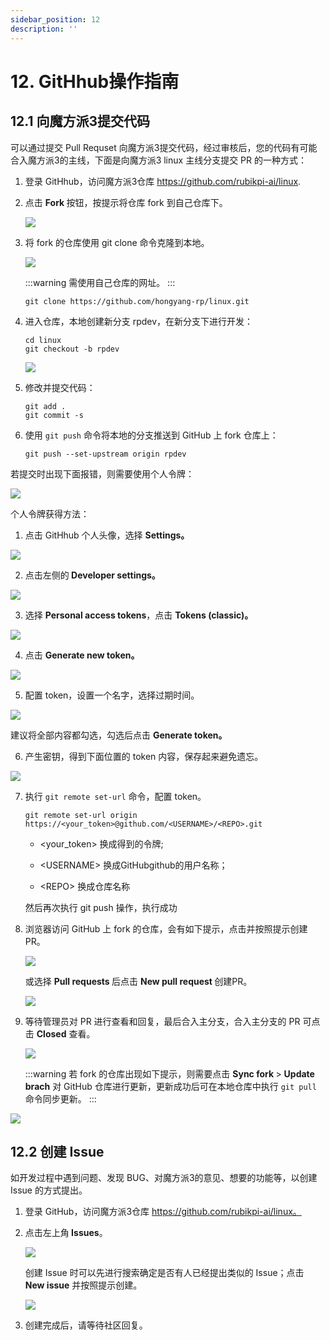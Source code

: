 ```yaml
---
sidebar_position: 12
description: ''
---
```


# 12. GitHhub操作指南

## 12.1 向魔方派3提交代码

可以通过提交 Pull Requset 向魔方派3提交代码，经过审核后，您的代码有可能合入魔方派3的主线，下面是向魔方派3 linux 主线分支提交 PR 的一种方式：

1. 登录 GitHhub，访问魔方派3仓库 https://github.com/rubikpi-ai/linux.

2. 点击 **Fork&#x20;**&#x6309;钮，按提示将仓库 fork 到自己仓库下。

   ![](images/image-141.jpg)

3. 将 fork 的仓库使用 git clone 命令克隆到本地。

    ![](images/image-142.jpg)

    :::warning
    需使用自己仓库的网址。
    :::

    ```shell showLineNumbers
    git clone https://github.com/hongyang-rp/linux.git
    ```

4. 进入仓库，本地创建新分支 rpdev，在新分支下进行开发：

    ```shell showLineNumbers
    cd linux 
    git checkout -b rpdev
    ```

    ![](images/image-140.jpg)

5. 修改并提交代码：

    ```shell showLineNumbers
    git add .   
    git commit -s
    ```

6. 使用 `git push` 命令将本地的分支推送到 GitHub 上 fork 仓库上：

    ```shell showLineNumbers
    git push --set-upstream origin rpdev
    ```

若提交时出现下面报错，则需要使用个人令牌：

![](images/image-143.jpg)

个人令牌获得方法：

1. 点击 GitHhub 个人头像，选择 **Settings。**

![](images/image-144.jpg)

2. 点击左侧&#x7684;**&#x20;Developer settings。**

![](images/image-146.jpg)

3. 选择 **Personal access tokens**，点击 **Tokens (classic)。**

![](images/image-159.jpg)

4. 点击 **Generate new token。**

  ![](images/image-160.jpg)

5. 配置 token，设置一个名字，选择过期时间。

  ![](images/image-162.jpg)
    
建议将全部内容都勾选，勾选后点击 **Generate token。**

6. 产生密钥，得到下面位置的 token 内容，保存起来避免遗忘。

![](images/image-155.jpg)

7. 执行 `git remote set-url` 命令，配置 token。

   ```shell showLineNumbers
   git remote set-url origin  https://<your_token>@github.com/<USERNAME>/<REPO>.git
   ```

   * \<your\_token> 换成得到的令牌;

   * \<USERNAME> 换成GitHubgithub的用户名称；

   * \<REPO> 换成仓库名称

   然后再次执行 git push 操作，执行成功

8. 浏览器访问 GitHub 上 fork 的仓库，会有如下提示，点击并按照提示创建 PR。

   ![](images/image-156.jpg)

   或选择 **Pull requests&#x20;**&#x540E;点击 **New pull request&#x20;**&#x521B;建PR。

   ![](images/image-161.jpg)

9. 等待管理员对 PR 进行查看和回复，最后合入主分支，合入主分支的 PR 可点击 **Closed** 查看。

   ![](images/image-158.jpg)

    :::warning
    若 fork 的仓库出现如下提示，则需要点击 **Sync fork&#x20;**> **Update brach** 对 GitHub 仓库进行更新，更新成功后可在本地仓库中执行 `git pull` 命令同步更新。
    :::

![](images/image-157.jpg)

## 12.2 创建 Issue

如开发过程中遇到问题、发现 BUG、对魔方派3的意见、想要的功能等，以创建 Issue 的方式提出。

1. 登录 GitHub，访问魔方派3仓库 https://github.com/rubikpi-ai/linux。

2. 点击左上&#x89D2;**&#x20;Issues**。

   ![](images/image-154.jpg)

   创建 Issue 时可以先进行搜索确定是否有人已经提出类似的 Issue；点击 **New issue** 并按照提示创建。

   ![](images/image-153.jpg)

3. 创建完成后，请等待社区回复。
